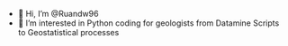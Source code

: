 - 👋 Hi, I’m @Ruandw96
- 👀 I’m interested in Python coding for geologists from Datamine Scripts to Geostatistical processes


<!---
Ruandw96/Ruandw96 is a ✨ special ✨ repository because its `README.md` (this file) appears on your GitHub profile.
You can click the Preview link to take a look at your changes.
--->
